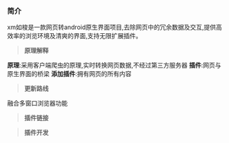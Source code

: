 ### 简介
xm如梭是一款网页转android原生界面项目,去除网页中的冗余数据及交互,提供高效率的浏览环境及清爽的界面,支持无限扩展插件。

> **原理解释**

**原理**:采用客户端爬虫的原理,实时转换网页数据,不经过第三方服务器
**插件**:网页与原生界面的桥梁
**添加插件**:拥有网页的所有内容

> **更新路线**

融合多窗口浏览器功能

>**插件链接**

>**插件开发**
